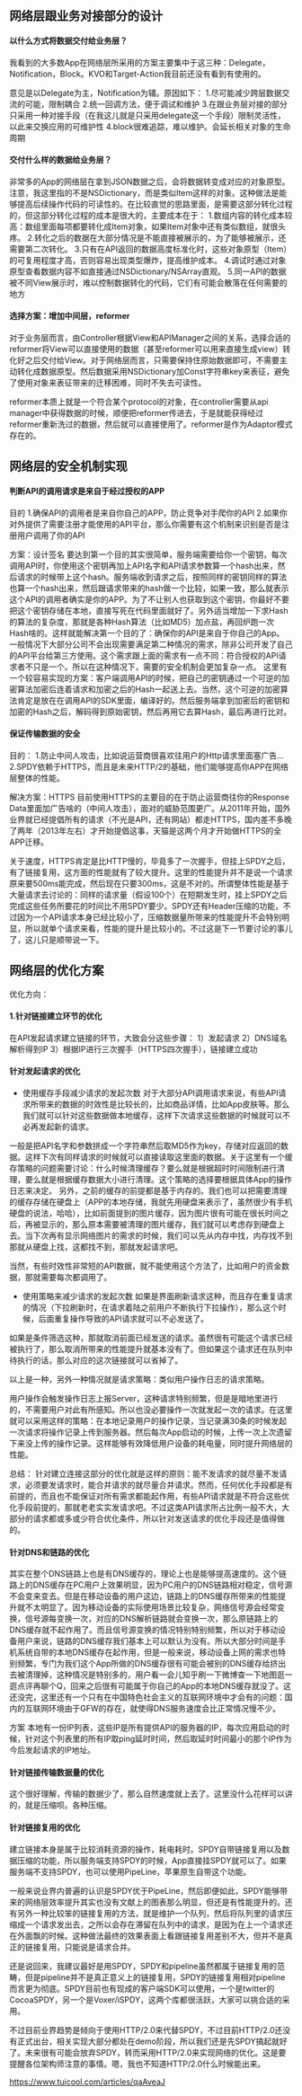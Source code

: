 ## 网络层跟业务对接部分的设计

#### 以什么方式将数据交付给业务层？
我看到的大多数App在网络层所采用的方案主要集中于这三种：Delegate，Notification，Block。KVO和Target-Action我目前还没有看到有使用的。

意见是以Delegate为主，Notification为辅。原因如下：
1.尽可能减少跨层数据交流的可能，限制耦合
2.统一回调方法，便于调试和维护
3.在跟业务层对接的部分只采用一种对接手段（在我这儿就是只采用delegate这一个手段）限制灵活性，以此来交换应用的可维护性
4.block很难追踪，难以维护。会延长相关对象的生命周期


#### 交付什么样的数据给业务层？ 
非常多的App的网络层在拿到JSON数据之后，会将数据转变成对应的对象原型。注意，我这里指的不是NSDictionary，而是类似Item这样的对象。这种做法是能够提高后续操作代码的可读性的。在比较直觉的思路里面，是需要这部分转化过程的，但这部分转化过程的成本是很大的，主要成本在于：
1.数组内容的转化成本较高：数组里面每项都要转化成Item对象，如果Item对象中还有类似数组，就很头疼。
2.转化之后的数据在大部分情况是不能直接被展示的，为了能够被展示，还需要第二次转化。
3.只有在API返回的数据高度标准化时，这些对象原型（Item）的可复用程度才高，否则容易出现类型爆炸，提高维护成本。
4.调试时通过对象原型查看数据内容不如直接通过NSDictionary/NSArray直观。
5.同一API的数据被不同View展示时，难以控制数据转化的代码，它们有可能会散落在任何需要的地方

#### 选择方案：增加中间层，reformer
对于业务层而言，由Controller根据View和APIManager之间的关系，选择合适的reformer将View可以直接使用的数据（甚至reformer可以用来直接生成view）转化好之后交付给View。对于网络层而言，只需要保持住原始数据即可，不需要主动转化成数据原型。然后数据采用NSDictionary加Const字符串key来表征，避免了使用对象来表征带来的迁移困难，同时不失去可读性。

reformer本质上就是一个符合某个protocol的对象，在controller需要从api manager中获得数据的时候，顺便把reformer传进去，于是就能获得经过reformer重新洗过的数据，然后就可以直接使用了。reformer是作为Adaptor模式存在的。



## 网络层的安全机制实现

#### 判断API的调用请求是来自于经过授权的APP
目的
1.确保API的调用者是来自你自己的APP，防止竞争对手爬你的API
2.如果你对外提供了需要注册才能使用的API平台，那么你需要有这个机制来识别是否是注册用户调用了你的API

方案：设计签名
要达到第一个目的其实很简单，服务端需要给你一个密钥，每次调用API时，你使用这个密钥再加上API名字和API请求参数算一个hash出来，然后请求的时候带上这个hash。服务端收到请求之后，按照同样的密钥同样的算法也算一个hash出来，然后跟请求带来的hash做一个比较，如果一致，那么就表示这个API的调用者确实是你的APP。为了不让别人也获取到这个密钥，你最好不要把这个密钥存储在本地，直接写死在代码里面就好了。另外适当增加一下求Hash的算法的复杂度，那就是各种Hash算法（比如MD5）加点盐，再回炉跑一次Hash啥的。这样就能解决第一个目的了：确保你的API是来自于你自己的App。
一般情况下大部分公司不会出现需要满足第二种情况的需求，除非公司开发了自己的API平台给第三方使用。这个需求跟上面的需求有一点不同：符合授权的API请求者不只是一个。所以在这种情况下，需要的安全机制会更加复杂一点。
这里有一个较容易实现的方案：客户端调用API的时候，把自己的密钥通过一个可逆的加密算法加密后连着请求和加密之后的Hash一起送上去。当然，这个可逆的加密算法肯定是放在在调用API的SDK里面，编译好的。然后服务端拿到加密后的密钥和加密的Hash之后，解码得到原始密钥，然后再用它去算Hash，最后再进行比对。


#### 保证传输数据的安全
目的：
1.防止中间人攻击，比如说运营商很喜欢往用户的Http请求里面塞广告...
2.SPDY依赖于HTTPS，而且是未来HTTP/2的基础，他们能够提高你APP在网络层整体的性能。

解决方案：HTTPS
目前使用HTTPS的主要目的在于防止运营商往你的Response Data里面加广告啥的（中间人攻击），面对的威胁范围更广。从2011年开始，国外业界就已经提倡所有的请求（不光是API，还有网站）都走HTTPS，国内差不多晚了两年（2013年左右）才开始提倡这事，天猫是这两个月才开始做HTTPS的全APP迁移。

关于速度，HTTPS肯定是比HTTP慢的，毕竟多了一次握手，但挂上SPDY之后，有了链接复用，这方面的性能就有了较大提升。这里的性能提升并不是说一个请求原来要500ms能完成，然后现在只要300ms，这是不对的。所谓整体性能是基于大量请求去讨论的：同样的请求量（假设100个）在短期发生时，挂上SPDY之后完成这些任务所要花的时间比不用SPDY要少。SPDY还有Header压缩的功能，不过因为一个API请求本身已经比较小了，压缩数据量所带来的性能提升不会特别明显，所以就单个请求来看，性能的提升是比较小的。不过这是下一节要讨论的事儿了，这儿只是顺带说一下。


## 网络层的优化方案
优化方向：
#### 1.针对链接建立环节的优化
在API发起请求建立链接的环节，大致会分这些步骤：
1）发起请求
2）DNS域名解析得到IP
3）根据IP进行三次握手（HTTPS四次握手），链接建立成功


#### 针对发起请求的优化
- 使用缓存手段减少请求的发起次数
对于大部分API调用请求来说，有些API请求所带来的数据的时效性是比较长的，比如商品详情，比如App皮肤等。那么我们就可以针对这些数据做本地缓存，这样下次请求这些数据的时候就可以不必再发起新的请求。

一般是把API名字和参数拼成一个字符串然后取MD5作为key，存储对应返回的数据。这样下次有同样请求的时候就可以直接读取这里面的数据。关于这里有一个缓存策略的问题需要讨论：什么时候清理缓存？要么就是根据超时时间限制进行清理，要么就是根据缓存数据大小进行清理。这个策略的选择要根据具体App的操作日志来决定。
另外，之前的缓存的前提都是基于内存的。我们也可以把需要清理的缓存存储在硬盘上（APP的本地存储，我就先用硬盘来表示了，虽然很少有手机硬盘的说法，哈哈），比如前面提到的图片缓存，因为图片很有可能在很长时间之后，再被显示的，那么原本需要被清理的图片缓存，我们就可以考虑存到硬盘上去。当下次再有显示网络图片的需求的时候，我们可以先从内存中找，内存找不到那就从硬盘上找，这都找不到，那就发起请求吧。

当然，有些时效性非常短的API数据，就不能使用这个方法了，比如用户的资金数据，那就需要每次都调用了。

- 使用策略来减少请求的发起次数
如果是界面刷新请求这种，而且存在重复请求的情况（下拉刷新时，在请求着陆之前用户不断执行下拉操作），那么这个时候，后面重复操作导致的API请求就可以不必发送了。

如果是条件筛选这种，那就取消前面已经发送的请求。虽然很有可能这个请求已经被执行了，那么取消所带来的性能提升就基本没有了。但如果这个请求还在队列中待执行的话，那么对应的这次链接就可以省掉了。

以上是一种，另外一种情况就是请求策略：类似用户操作日志的请求策略。

用户操作会触发操作日志上报Server，这种请求特别频繁，但是是暗地里进行的，不需要用户对此有所感知。所以也没必要操作一次就发起一次的请求。在这里就可以采用这样的策略：在本地记录用户的操作记录，当记录满30条的时候发起一次请求将操作记录上传到服务器。然后每次App启动的时候，上传一次上次遗留下来没上传的操作记录。这样能够有效降低用户设备的耗电量，同时提升网络层的性能。


总结：
针对建立连接这部分的优化就是这样的原则：能不发请求的就尽量不发请求，必须要发请求时，能合并请求的就尽量合并请求。然而，任何优化手段都是有前提的，而且也不能保证对所有需求都能起作用，有些API请求就是不符合这些优化手段前提的，那就老老实实发请求吧。不过这类API请求所占比例一般不大，大部分的请求都或多或少符合优化条件，所以针对发送请求的优化手段还是值得做的。

#### 针对DNS和链路的优化
其实在整个DNS链路上也是有DNS缓存的，理论上也是能够提高速度的。这个链路上的DNS缓存在PC用户上效果明显，因为PC用户的DNS链路相对稳定，信号源不会变来变去。但是在移动设备的用户这边，链路上的DNS缓存所带来的性能提升就不太明显了。因为移动设备的实际使用场景比较复杂，网络信号源会经常变换，信号源每变换一次，对应的DNS解析链路就会变换一次，那么原链路上的DNS缓存就不起作用了。而且信号源变换的情况特别特别频繁，所以对于移动设备用户来说，链路的DNS缓存我们基本上可以默认为没有。所以大部分时间是手机系统自带的本地DNS缓存在起作用，但是一般来说，移动设备上网的需求也特别频繁，专门为我们这个App所做的DNS缓存很有可能会被别的DNS缓存给挤出去被清理掉，这种情况是特别多的，用户看一会儿知乎刷一下微博查一下地图逛一逛点评再聊个Q，回来之后很有可能属于你自己的App的本地DNS缓存就没了。这还没完，这里还有一个只有在中国特色社会主义的互联网环境中才会有的问题：国内的互联网环境由于GFW的存在，就使得DNS服务速度会比正常情况慢不少。

方案
本地有一份IP列表，这些IP是所有提供API的服务器的IP，每次应用启动的时候，针对这个列表里的所有IP取ping延时时间，然后取延时时间最小的那个IP作为今后发起请求的IP地址。


#### 针对链接传输数据量的优化
这个很好理解，传输的数据少了，那么自然速度就上去了。这里没什么花样可以讲的，就是压缩呗。各种压缩。


#### 针对链接复用的优化 
建立链接本身是属于比较消耗资源的操作，耗电耗时。SPDY自带链接复用以及数据压缩的功能，所以服务端支持SPDY的时候，App直接挂SPDY就可以了。如果服务端不支持SPDY，也可以使用PipeLine，苹果原生自带这个功能。

一般来说业界内普遍的认识是SPDY优于PipeLine，然后即便如此，SPDY能够带来的网络层效率提升其实也没有文献上的图表那么明显，但还是有性能提升的。还有另外一种比较笨的链接复用的方法，就是维护一个队列，然后将队列里的请求压缩成一个请求发出去，之所以会存在滞留在队列中的请求，是因为在上一个请求还在外面飘的时候。这种做法最终的效果表面上看跟链接复用差别不大，但并不是真正的链接复用，只能说是请求合并。

还是说回来，我建议最好是用SPDY，SPDY和pipeline虽然都属于链接复用的范畴，但是pipeline并不是真正意义上的链接复用，SPDY的链接复用相对pipeline而言更为彻底。SPDY目前也有现成的客户端SDK可以使用，一个是twitter的CocoaSPDY，另一个是Voxer/iSPDY，这两个库都很活跃，大家可以挑合适的采用。

不过目前业界趋势是倾向于使用HTTP/2.0来代替SPDY，不过目前HTTP/2.0还没有正式出台，相关实现大部分都处在demo阶段，所以我们还是先SPDY搞起就好了。未来很有可能会放弃SPDY，转而采用HTTP/2.0来实现网络的优化。这是要提醒各位架构师注意的事情。嗯，我也不知道HTTP/2.0什么时候能出来。


https://www.tuicool.com/articles/qaAveaJ


